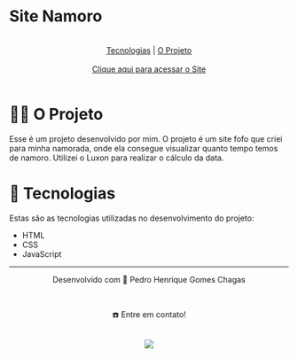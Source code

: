 <h1>Site Namoro</h1>
<br>
<div align="center">
  <a href="#-tecnologias">Tecnologias</a> | <a href="#-o-projeto">O Projeto</a>
</div>
<br>
<div align="center">
  <a href="https://namoroluisaepedro.com">Clique aqui para acessar o Site</a>
</div>
<br>

# 👷🏻 O Projeto
Esse é um projeto desenvolvido por mim. O projeto é um site fofo que criei para minha namorada, onde ela consegue visualizar quanto tempo temos de namoro. Utilizei o Luxon para realizar o cálculo da data.

# 🚀 Tecnologias
Estas são as tecnologias utilizadas no desenvolvimento do projeto:
- HTML
- CSS
- JavaScript

________________________________________________________________________________________________________________________________________________________________________________
<div align="center">
  <p>Desenvolvido com 💙 Pedro Henrique Gomes Chagas</p> <br>
  <p>☎️ Entre em contato!<p> <br>
  <a display="flex" text-align="center" href="https://www.linkedin.com/in/pedrogchagas/" target="_blank"><img src="https://img.shields.io/badge/-LinkedIn-%230077B5?style=for-the-badge&logo=linkedin&logoColor=white" target="_blank"></a> 
</div>
